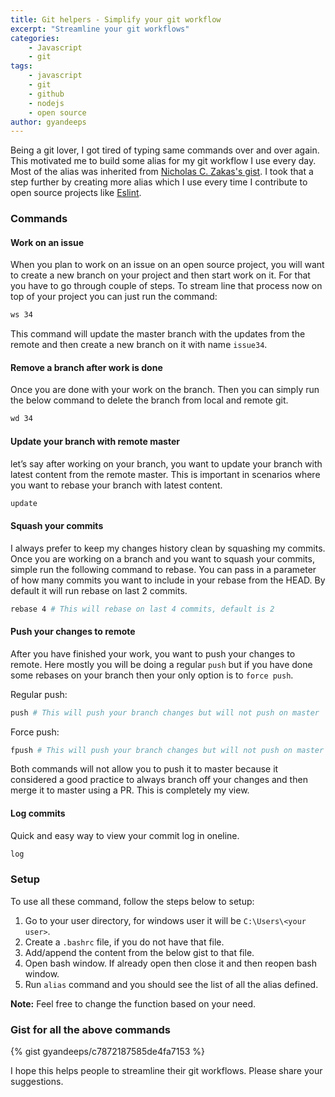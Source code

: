 ```yaml
---
title: Git helpers - Simplify your git workflow
excerpt: "Streamline your git workflows"
categories:
    - Javascript
    - git
tags: 
    - javascript 
    - git
    - github
    - nodejs
    - open source
author: gyandeeps
---
```


Being a git lover, I got tired of typing same commands over and over again. This motivated me to build some alias for my git workflow I use every day. Most of the alias was inherited from [Nicholas C. Zakas's gist](https://gist.github.com/nzakas/c6c98856a5eac76f06e3#file-alias-sh). I took that a step further by creating more alias which I use every time I contribute to open source projects like [Eslint]( http://eslint.org/).

### Commands

#### Work on an issue

When you plan to work on an issue on an open source project, you will want to create a new branch on your project and then start work on it. For that you have to go through couple of steps. To stream line that process now on top of your project you can just run the command:

```sh
ws 34
```

This command will update the master branch with the updates from the remote and then create a new branch on it with name `issue34`.

#### Remove a branch after work is done

Once you are done with your work on the branch. Then you can simply run the below command to delete the branch from local and remote git.

```sh
wd 34
```

#### Update your branch with remote master

let’s say after working on your branch, you want to update your branch with latest content from the remote master. This is important in scenarios where you want to rebase your branch with latest content.

```sh
update
```

#### Squash your commits

I always prefer to keep my changes history clean by squashing my commits. Once you are working on a branch and you want to squash your commits, simple run the following command to rebase. You can pass in a parameter of how many commits you want to include in your rebase from the HEAD. By default it will run rebase on last 2 commits.

```sh
rebase 4 # This will rebase on last 4 commits, default is 2
```

#### Push your changes to remote

After you have finished your work, you want to push your changes to remote. Here mostly you will be doing a regular `push` but if you have done some rebases on your branch then your only option is to `force push`.

Regular push:

```sh
push # This will push your branch changes but will not push on master
```

Force push:

```sh
fpush # This will push your branch changes but will not push on master
```

Both commands will not allow you to push it to master because it considered a good practice to always branch off your changes and then merge it to master using a PR. This is completely my view.

#### Log commits

Quick and easy way to view your commit log in oneline.

```sh
log
```

### Setup

To use all these command, follow the steps below to setup:

1. Go to your user directory, for windows user it will be `C:\Users\<your user>`.
1. Create a `.bashrc` file, if you do not have that file.
1. Add/append the content from the below gist to that file.
1. Open bash window. If already open then close it and then reopen bash window.
1. Run `alias` command and you should see the list of all the alias defined.

**Note:** Feel free to change the function based on your need.

### Gist for all the above commands

{% gist gyandeeps/c7872187585de4fa7153 %}

I hope this helps people to streamline their git workflows. Please share your suggestions.

